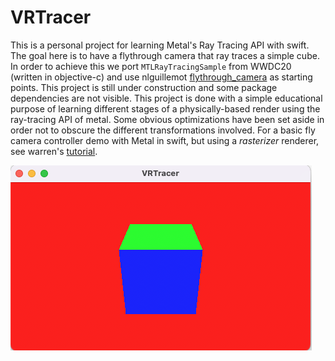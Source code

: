 #  VRTracer

This is a personal project for learning Metal's Ray Tracing API with swift. The goal here is to have a flythrough camera that ray traces a simple cube. In order to achieve this we port `MTLRayTracingSample` from WWDC20 (written in objective-c) and use nlguillemot [flythrough_camera](https://github.com/nlguillemot/flythrough_camera) as starting points. This project is still under construction and some package dependencies are not visible. This project is done with a simple educational purpose of learning different stages of a physically-based render using the ray-tracing API of metal. Some obvious optimizations have been set aside in order not to obscure the different transformations involved. For a basic fly camera controller demo with Metal in swift, but using a *rasterizer* renderer, see warren's [tutorial](https://github.com/metal-by-example/MetalFlyCamera). 

![firstView](firstView.png)



